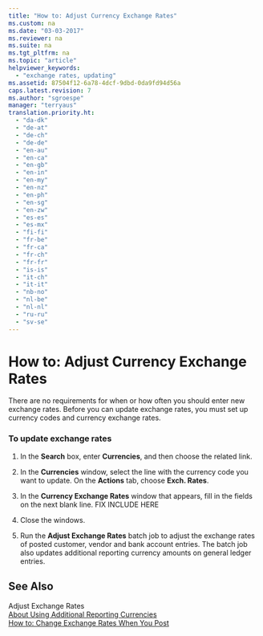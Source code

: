 ```yaml
---
title: "How to: Adjust Currency Exchange Rates"
ms.custom: na
ms.date: "03-03-2017"
ms.reviewer: na
ms.suite: na
ms.tgt_pltfrm: na
ms.topic: "article"
helpviewer_keywords: 
  - "exchange rates, updating"
ms.assetid: 87504f12-6a78-4dcf-9dbd-0da9fd94d56a
caps.latest.revision: 7
ms.author: "sgroespe"
manager: "terryaus"
translation.priority.ht: 
  - "da-dk"
  - "de-at"
  - "de-ch"
  - "de-de"
  - "en-au"
  - "en-ca"
  - "en-gb"
  - "en-in"
  - "en-my"
  - "en-nz"
  - "en-ph"
  - "en-sg"
  - "en-zw"
  - "es-es"
  - "es-mx"
  - "fi-fi"
  - "fr-be"
  - "fr-ca"
  - "fr-ch"
  - "fr-fr"
  - "is-is"
  - "it-ch"
  - "it-it"
  - "nb-no"
  - "nl-be"
  - "nl-nl"
  - "ru-ru"
  - "sv-se"
---
```

# How to: Adjust Currency Exchange Rates
There are no requirements for when or how often you should enter new exchange rates. Before you can update exchange rates, you must set up currency codes and currency exchange rates.  
  
### To update exchange rates  
  
1.  In the **Search** box, enter **Currencies**, and then choose the related link.  
  
2.  In the **Currencies** window, select the line with the currency code you want to update. On the **Actions** tab, choose **Exch. Rates**.  
  
3.  In the **Currency Exchange Rates** window that appears, fill in the fields on the next blank line. FIX INCLUDE HERE<!--[!INCLUDE[bp_fieldhelp]()] -->  
  
4.  Close the windows.  
  
5.  Run the **Adjust Exchange Rates** batch job to adjust the exchange rates of posted customer, vendor and bank account entries. The batch job also updates additional reporting currency amounts on general ledger entries.  
  
## See Also  
 Adjust Exchange Rates   
 [About Using Additional Reporting Currencies](../Finance/about-using-additional-reporting-currencies.md)   
 [How to: Change Exchange Rates When You Post](../Finance/how-to-change-exchange-rates-when-you-post.md)